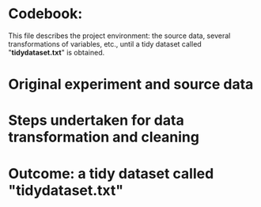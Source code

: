 # Codebook:

This file describes the project environment: the source data, several transformations of variables, etc., until a tidy dataset called "**tidydataset.txt**" is obtained.

# Original experiment and source data


# Steps undertaken for data transformation and cleaning


# Outcome: a tidy dataset called "**tidydataset.txt**"
